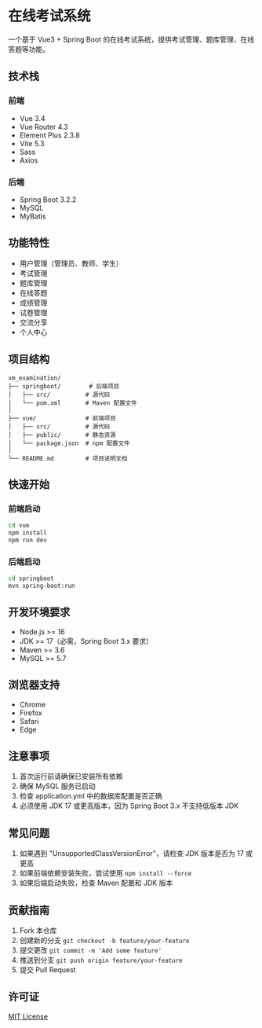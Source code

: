 # 在线考试系统

一个基于 Vue3 + Spring Boot 的在线考试系统，提供考试管理、题库管理、在线答题等功能。

## 技术栈

### 前端
- Vue 3.4
- Vue Router 4.3
- Element Plus 2.3.8
- Vite 5.3
- Sass
- Axios

### 后端
- Spring Boot 3.2.2
- MySQL
- MyBatis

## 功能特性

- 用户管理（管理员、教师、学生）
- 考试管理
- 题库管理
- 在线答题
- 成绩管理
- 试卷管理
- 交流分享
- 个人中心

## 项目结构

```
xm_examination/
├── springboot/        # 后端项目
│   ├── src/          # 源代码
│   └── pom.xml       # Maven 配置文件
│
├── vue/              # 前端项目
│   ├── src/          # 源代码
│   ├── public/       # 静态资源
│   └── package.json  # npm 配置文件
│
└── README.md         # 项目说明文档
```

## 快速开始

### 前端启动
```bash
cd vue
npm install
npm run dev
```

### 后端启动
```bash
cd springboot
mvn spring-boot:run
```

## 开发环境要求

- Node.js >= 16
- JDK >= 17（必需，Spring Boot 3.x 要求）
- Maven >= 3.6
- MySQL >= 5.7

## 浏览器支持

- Chrome
- Firefox
- Safari
- Edge

## 注意事项

1. 首次运行前请确保已安装所有依赖
2. 确保 MySQL 服务已启动
3. 检查 application.yml 中的数据库配置是否正确
4. 必须使用 JDK 17 或更高版本，因为 Spring Boot 3.x 不支持低版本 JDK

## 常见问题

1. 如果遇到 "UnsupportedClassVersionError"，请检查 JDK 版本是否为 17 或更高
2. 如果前端依赖安装失败，尝试使用 `npm install --force`
3. 如果后端启动失败，检查 Maven 配置和 JDK 版本

## 贡献指南

1. Fork 本仓库
2. 创建新的分支 `git checkout -b feature/your-feature`
3. 提交更改 `git commit -m 'Add some feature'`
4. 推送到分支 `git push origin feature/your-feature`
5. 提交 Pull Request

## 许可证

[MIT License](LICENSE) 